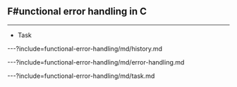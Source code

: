 ## F#unctional error handling in C

---

- Task

---?include=functional-error-handling/md/history.md

---?include=functional-error-handling/md/error-handling.md

---?include=functional-error-handling/md/task.md
